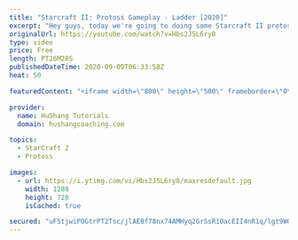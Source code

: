 ```yaml
---
title: "Starcraft II: Protoss Gameplay - Ladder [2020]"
excerpt: "Hey guys, today we're going to doing some Starcraft II protoss ladder gameplay. The starcraft 2 protoss gameplay is in the 4400MMR range as I level up a new main account. Hope you enjoy!  Starcraft II: Protoss Gameplay - Ladder [2020] #StarCraftII #Protoss #Gameplay   Coaching --------------------------------------------------------------------------"
originalUrl: https://youtube.com/watch?v=Hbs2J5L6ry8
type: video
price: Free
length: PT26M28S
publishedDateTime: 2020-09-09T06:33:58Z
heat: 50

featuredContent: "<iframe width=\"800\" height=\"500\" frameborder=\"0\" src=\"https://www.youtube.com/embed/Hbs2J5L6ry8\" allow=\"accelerometer; autoplay; encrypted-media; gyroscope; picture-in-picture\" allowfullscreen></iframe>"

provider:
  name: HuShang Tutorials
  domain: hushangcoaching.com

topics:
  - StarCraft 2
  - Protoss

images:
  - url: https://i.ytimg.com/vi/Hbs2J5L6ry8/maxresdefault.jpg
    width: 1280
    height: 720
    isCached: true

secured: "uF5tjwiPOGtrPT2Tsc/jlAE8f78nx74AMHyq2GrSsR1OacEII4nR1q/lgt9WQSpjQ6jmqFVCYlNgJLME9L8GHbF0sPjpFULtGdnFAUcH0NDWxIpCvQsNErTPDuKDE6af7nWvysXVEUeU+yPsOIM8xYKz/7EX6FIO5DT1FxDD3d7VTf5x0Axz8T/rcN9iqVHnTWLhrU9E7AMPfaSMvcRtX2ZDZ9mXI2SbbbiDP63h4ytnPchucJegMtiqrcYR6Eyk/K8yYDls3a4rBYxho/nWkCfqiXZlVuD/MpGOMB/cwv3xtUmxEKQpbOuMHY4viv8tOqeq1+pv8GOtgbptv3h6r7vEYLK44p8z5IVlN3PTYk8rK2u0JwqbQmqpo7aeG2fI7jQ+/E69N9CdPWKuv1gxRenPXY6UaIGpnuvdnOW4RTQ=;FpaA2TW1TUG0uEPhdC10WA=="
---
```


